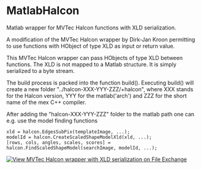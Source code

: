# MatlabHalcon
Matlab wrapper for MVTec Halcon functions with XLD serialization.

A modification of the MVTec Halcon wrapper by Dirk-Jan Kroon permitting to use functions with HObject of type XLD as input or return value.

This MVTec Halcon wrapper can pass HObjects of type XLD between functions. The XLD is not mapped to a Matlab structure. It is simply serialized to a byte stream.

The build process is packed into the function build(). Executing build() will create a new folder "../halcon-XXX-YYY-ZZZ/+halcon", where XXX stands for the Halcon version, YYY for the matlab('arch') and ZZZ for the short name of the mex C++ compiler.

After adding the "halcon-XXX-YYY-ZZZ" folder to the matlab path one can e.g. use the model finding functions
```
xld = halcon.EdgesSubPix(templateImage, ...);
modelId = halcon.CreateScaledShapeModelXld(xld, ...);
[rows, cols, angles, scales, scores] = halcon.FindScaledShapeModel(searchImage, modelId, ...);
```


[![View MVTec Halcon wrapper with XLD serialization on File Exchange](https://www.mathworks.com/matlabcentral/images/matlab-file-exchange.svg)](https://de.mathworks.com/matlabcentral/fileexchange/70976-mvtec-halcon-wrapper-with-xld-serialization)
